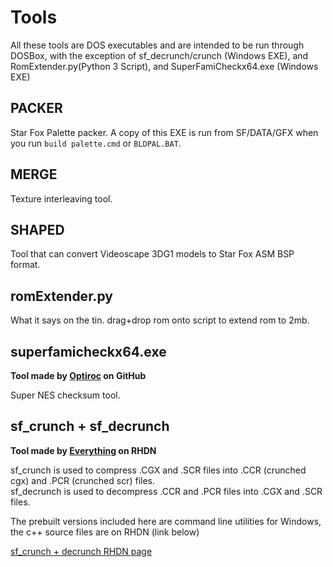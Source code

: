 # Tools
All these tools are DOS executables and are intended to be run through DOSBox, with the exception of sf_decrunch/crunch (Windows EXE), and RomExtender.py(Python 3 Script), and SuperFamiCheckx64.exe (Windows EXE)

## PACKER
Star Fox Palette packer. A copy of this EXE is run from SF/DATA/GFX when you run ``build palette.cmd`` or ``BLDPAL.BAT``.

## MERGE
Texture interleaving tool.

## SHAPED
Tool that can convert Videoscape 3DG1 models to Star Fox ASM BSP format.

## romExtender.py
What it says on the tin. drag+drop rom onto script to extend rom to 2mb.

## superfamicheckx64.exe  
**Tool made by [Optiroc](https://github.com/Optiroc) on GitHub**  

Super NES checksum tool.

## sf_crunch + sf_decrunch
**Tool made by [Everything](https://www.romhacking.net/community/3898/) on RHDN**

sf_crunch is used to compress .CGX and .SCR files into .CCR (crunched cgx) and .PCR (crunched scr) files.<br />
sf_decrunch is used to decompress .CCR and .PCR files into .CGX and .SCR files.

The prebuilt versions included here are command line utilities for Windows, the c++ source files are on RHDN (link below)

[sf_crunch + decrunch RHDN page](https://www.romhacking.net/utilities/1543/)
